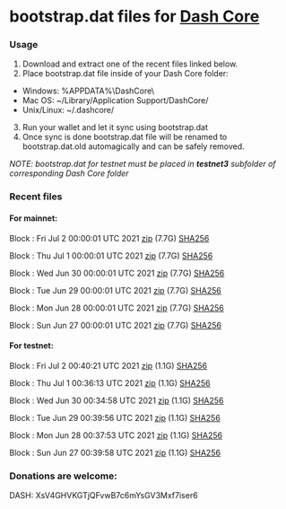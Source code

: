 # bootstrap.dat files for [Dash Core](https://github.com/dashpay/dash)

### Usage

1. Download and extract one of the recent files linked below.
2. Place bootstrap.dat file inside of your Dash Core folder:
 - Windows: %APPDATA%\DashCore\
 - Mac OS: ~/Library/Application Support/DashCore/
 - Unix/Linux: ~/.dashcore/
3. Run your wallet and let it sync using bootstrap.dat
4. Once sync is done bootstrap.dat file will be renamed to bootstrap.dat.old automagically and can be safely removed.

_NOTE: bootstrap.dat for testnet must be placed in **testnet3** subfolder of corresponding Dash Core folder_

### Recent files

#### For mainnet:

Block [](https://insight.dash.org/insight/block/): Fri Jul  2 00:00:01 UTC 2021 [zip](https://dash-bootstrap.ams3.digitaloceanspaces.com/mainnet/2021-07-02/bootstrap.dat.zip) (7.7G) [SHA256](https://dash-bootstrap.ams3.digitaloceanspaces.com/mainnet/2021-07-02/sha256.txt)

Block [](https://insight.dash.org/insight/block/): Thu Jul  1 00:00:01 UTC 2021 [zip](https://dash-bootstrap.ams3.digitaloceanspaces.com/mainnet/2021-07-01/bootstrap.dat.zip) (7.7G) [SHA256](https://dash-bootstrap.ams3.digitaloceanspaces.com/mainnet/2021-07-01/sha256.txt)

Block [](https://insight.dash.org/insight/block/): Wed Jun 30 00:00:01 UTC 2021 [zip](https://dash-bootstrap.ams3.digitaloceanspaces.com/mainnet/2021-06-30/bootstrap.dat.zip) (7.7G) [SHA256](https://dash-bootstrap.ams3.digitaloceanspaces.com/mainnet/2021-06-30/sha256.txt)

Block [](https://insight.dash.org/insight/block/): Tue Jun 29 00:00:01 UTC 2021 [zip](https://dash-bootstrap.ams3.digitaloceanspaces.com/mainnet/2021-06-29/bootstrap.dat.zip) (7.7G) [SHA256](https://dash-bootstrap.ams3.digitaloceanspaces.com/mainnet/2021-06-29/sha256.txt)

Block [](https://insight.dash.org/insight/block/): Mon Jun 28 00:00:01 UTC 2021 [zip](https://dash-bootstrap.ams3.digitaloceanspaces.com/mainnet/2021-06-28/bootstrap.dat.zip) (7.7G) [SHA256](https://dash-bootstrap.ams3.digitaloceanspaces.com/mainnet/2021-06-28/sha256.txt)

Block [](https://insight.dash.org/insight/block/): Sun Jun 27 00:00:01 UTC 2021 [zip](https://dash-bootstrap.ams3.digitaloceanspaces.com/mainnet/2021-06-27/bootstrap.dat.zip) (7.7G) [SHA256](https://dash-bootstrap.ams3.digitaloceanspaces.com/mainnet/2021-06-27/sha256.txt)


#### For testnet:

Block [](https://testnet-insight.dashevo.org/insight/block/): Fri Jul  2 00:40:21 UTC 2021 [zip](https://dash-bootstrap.ams3.digitaloceanspaces.com/testnet/2021-07-02/bootstrap.dat.zip) (1.1G) [SHA256](https://dash-bootstrap.ams3.digitaloceanspaces.com/testnet/2021-07-02/sha256.txt)

Block [](https://testnet-insight.dashevo.org/insight/block/): Thu Jul  1 00:36:13 UTC 2021 [zip](https://dash-bootstrap.ams3.digitaloceanspaces.com/testnet/2021-07-01/bootstrap.dat.zip) (1.1G) [SHA256](https://dash-bootstrap.ams3.digitaloceanspaces.com/testnet/2021-07-01/sha256.txt)

Block [](https://testnet-insight.dashevo.org/insight/block/): Wed Jun 30 00:34:58 UTC 2021 [zip](https://dash-bootstrap.ams3.digitaloceanspaces.com/testnet/2021-06-30/bootstrap.dat.zip) (1.1G) [SHA256](https://dash-bootstrap.ams3.digitaloceanspaces.com/testnet/2021-06-30/sha256.txt)

Block [](https://testnet-insight.dashevo.org/insight/block/): Tue Jun 29 00:39:56 UTC 2021 [zip](https://dash-bootstrap.ams3.digitaloceanspaces.com/testnet/2021-06-29/bootstrap.dat.zip) (1.1G) [SHA256](https://dash-bootstrap.ams3.digitaloceanspaces.com/testnet/2021-06-29/sha256.txt)

Block [](https://testnet-insight.dashevo.org/insight/block/): Mon Jun 28 00:37:53 UTC 2021 [zip](https://dash-bootstrap.ams3.digitaloceanspaces.com/testnet/2021-06-28/bootstrap.dat.zip) (1.1G) [SHA256](https://dash-bootstrap.ams3.digitaloceanspaces.com/testnet/2021-06-28/sha256.txt)

Block [](https://testnet-insight.dashevo.org/insight/block/): Sun Jun 27 00:39:58 UTC 2021 [zip](https://dash-bootstrap.ams3.digitaloceanspaces.com/testnet/2021-06-27/bootstrap.dat.zip) (1.1G) [SHA256](https://dash-bootstrap.ams3.digitaloceanspaces.com/testnet/2021-06-27/sha256.txt)


### Donations are welcome:

DASH: XsV4GHVKGTjQFvwB7c6mYsGV3Mxf7iser6
